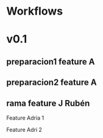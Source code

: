 # Workflows

# v0.1

## preparacion1 feature A 

## preparacion2 feature A


## rama feature J Rubén

Feature Adria 1

Feature Adri 2


